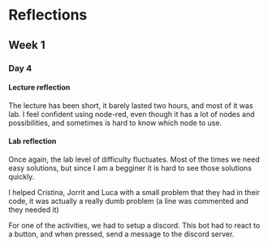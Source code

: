 # Reflections

## Week 1

### Day 4

#### Lecture reflection
The lecture has been short, it barely lasted two hours, and most of it was lab. I feel confident using node-red, even though it has a lot of nodes and possibilities, and sometimes is hard to know which node to use.

#### Lab reflection
Once again, the lab level of difficulty fluctuates. Most of the times we need easy solutions, but since I am a begginer it is hard to see those solutions quickly.

I helped Cristina, Jorrit and Luca with a small problem that they had in their code, it was actually a really dumb problem (a line was commented and they needed it)

For one of the activities, we had to setup a discord. This bot had to react to a button, and when pressed, send a message to the discord server.


